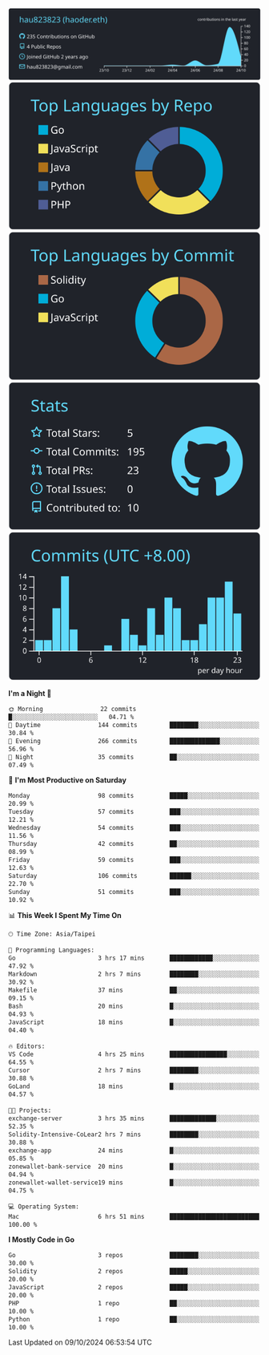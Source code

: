 [![](https://raw.githubusercontent.com/hau823823/hau823823/master/profile-summary-card-output/react/0-profile-details.svg)](https://github.com/vn7n24fzkq/github-profile-summary-cards)
[![](https://raw.githubusercontent.com/hau823823/hau823823/master/profile-summary-card-output/react/1-repos-per-language.svg)](https://github.com/vn7n24fzkq/github-profile-summary-cards) [![](https://raw.githubusercontent.com/hau823823/hau823823/master/profile-summary-card-output/react/2-most-commit-language.svg)](https://github.com/vn7n24fzkq/github-profile-summary-cards)
[![](https://raw.githubusercontent.com/hau823823/hau823823/master/profile-summary-card-output/react/3-stats.svg)](https://github.com/vn7n24fzkq/github-profile-summary-cards) [![](https://raw.githubusercontent.com/hau823823/hau823823/master/profile-summary-card-output/react/4-productive-time.svg)](https://github.com/vn7n24fzkq/github-profile-summary-cards)

<!--START_SECTION:waka-->
**I'm a Night 🦉** 

```text
🌞 Morning                22 commits          █░░░░░░░░░░░░░░░░░░░░░░░░   04.71 % 
🌆 Daytime                144 commits         ████████░░░░░░░░░░░░░░░░░   30.84 % 
🌃 Evening                266 commits         ██████████████░░░░░░░░░░░   56.96 % 
🌙 Night                  35 commits          ██░░░░░░░░░░░░░░░░░░░░░░░   07.49 % 
```
📅 **I'm Most Productive on Saturday** 

```text
Monday                   98 commits          █████░░░░░░░░░░░░░░░░░░░░   20.99 % 
Tuesday                  57 commits          ███░░░░░░░░░░░░░░░░░░░░░░   12.21 % 
Wednesday                54 commits          ███░░░░░░░░░░░░░░░░░░░░░░   11.56 % 
Thursday                 42 commits          ██░░░░░░░░░░░░░░░░░░░░░░░   08.99 % 
Friday                   59 commits          ███░░░░░░░░░░░░░░░░░░░░░░   12.63 % 
Saturday                 106 commits         ██████░░░░░░░░░░░░░░░░░░░   22.70 % 
Sunday                   51 commits          ███░░░░░░░░░░░░░░░░░░░░░░   10.92 % 
```


📊 **This Week I Spent My Time On** 

```text
🕑︎ Time Zone: Asia/Taipei

💬 Programming Languages: 
Go                       3 hrs 17 mins       ████████████░░░░░░░░░░░░░   47.92 % 
Markdown                 2 hrs 7 mins        ████████░░░░░░░░░░░░░░░░░   30.92 % 
Makefile                 37 mins             ██░░░░░░░░░░░░░░░░░░░░░░░   09.15 % 
Bash                     20 mins             █░░░░░░░░░░░░░░░░░░░░░░░░   04.93 % 
JavaScript               18 mins             █░░░░░░░░░░░░░░░░░░░░░░░░   04.40 % 

🔥 Editors: 
VS Code                  4 hrs 25 mins       ████████████████░░░░░░░░░   64.55 % 
Cursor                   2 hrs 7 mins        ████████░░░░░░░░░░░░░░░░░   30.88 % 
GoLand                   18 mins             █░░░░░░░░░░░░░░░░░░░░░░░░   04.57 % 

🐱‍💻 Projects: 
exchange-server          3 hrs 35 mins       █████████████░░░░░░░░░░░░   52.35 % 
Solidity-Intensive-CoLear2 hrs 7 mins        ████████░░░░░░░░░░░░░░░░░   30.88 % 
exchange-app             24 mins             █░░░░░░░░░░░░░░░░░░░░░░░░   05.85 % 
zonewallet-bank-service  20 mins             █░░░░░░░░░░░░░░░░░░░░░░░░   04.94 % 
zonewallet-wallet-service19 mins             █░░░░░░░░░░░░░░░░░░░░░░░░   04.75 % 

💻 Operating System: 
Mac                      6 hrs 51 mins       █████████████████████████   100.00 % 
```

**I Mostly Code in Go** 

```text
Go                       3 repos             ████████░░░░░░░░░░░░░░░░░   30.00 % 
Solidity                 2 repos             █████░░░░░░░░░░░░░░░░░░░░   20.00 % 
JavaScript               2 repos             █████░░░░░░░░░░░░░░░░░░░░   20.00 % 
PHP                      1 repo              ██░░░░░░░░░░░░░░░░░░░░░░░   10.00 % 
Python                   1 repo              ██░░░░░░░░░░░░░░░░░░░░░░░   10.00 % 
```




 Last Updated on 09/10/2024 06:53:54 UTC
<!--END_SECTION:waka-->
